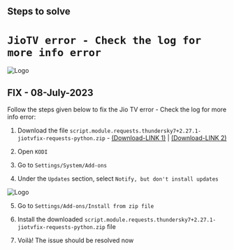 ## Steps to solve

# `JioTV error - Check the log for more info error` 

![Logo](https://i.imgur.com/wMhlisM.png)

## FIX - 08-July-2023

Follow the steps given below to fix the Jio TV error - Check the log for more info error:

1. Download the file `script.module.requests.thundersky7+2.27.1-jiotvfix-requests-python.zip` - [(Download-LINK 1)](http://gestyy.com/egHZfc)  |  [(Download-LINK 2)](https://shrinke.me/4hIgkb)



3. Open `KODI`

4. Go to `Settings/System/Add-ons`

5. Under the `Updates` section, select `Notify, but don't install updates`

![Logo](https://i.imgur.com/Tb21yOc.png)

5. Go to `Settings/Add-ons/Install from zip file`

6. Install the downloaded `script.module.requests.thundersky7+2.27.1-jiotvfix-requests-python.zip` file

7. Voilà! The issue should be resolved now

